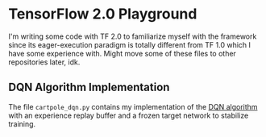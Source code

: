 # TensorFlow 2.0 Playground

I'm writing some code with TF 2.0 to familiarize myself with the framework since its eager-execution paradigm is totally different from TF 1.0 which I have some experience with. Might move some of these files to other repositories later, idk.

## DQN Algorithm Implementation
The file `cartpole_dqn.py` contains my implementation of the [DQN algorithm](https://www.cs.toronto.edu/~vmnih/docs/dqn.pdf) with an experience replay buffer and a frozen target network to stabilize training.

